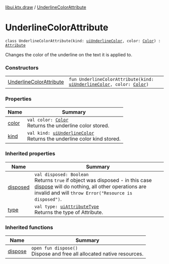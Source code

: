 [libui.ktx.draw](../README.md) / [UnderlineColorAttribute](README.md)

# UnderlineColorAttribute

`class UnderlineColorAttribute(kind: `[`uiUnderlineColor`](../../libui/ui-underline-color.md)`, color: `[`Color`](../-color/README.md)`) : `[`Attribute`](../-attribute/README.md)

Changes the color of the underline on the text it is applied to.

### Constructors

| | |
|---|---|
| [UnderlineColorAttribute](-underline-color-attribute.md) | `fun UnderlineColorAttribute(kind: `[`uiUnderlineColor`](../../libui/ui-underline-color.md)`, color: `[`Color`](../-color/README.md)`)` |

### Properties

| Name | Summary |
|---|---|
| [color](color.md) | `val color: `[`Color`](../-color/README.md)<br>Returns the underline color stored. |
| [kind](kind.md) | `val kind: `[`uiUnderlineColor`](../../libui/ui-underline-color.md)<br>Returns the underline color kind stored. |

### Inherited properties

| Name | Summary |
|---|---|
| [disposed](../../libui.ktx/-disposable/disposed.md) | `val disposed: Boolean`<br>Returns `true` if object was disposed - in this case [dispose](../../libui.ktx/-disposable/dispose.md) will do nothing, all other operations are invalid and will `throw Error("Resource is disposed")`. |
| [type](../-attribute/type.md) | `val type: `[`uiAttributeType`](../../libui/ui-attribute-type.md)<br>Returns the type of Attribute. |

### Inherited functions

| Name | Summary |
|---|---|
| [dispose](../../libui.ktx/-disposable/dispose.md) | `open fun dispose()`<br>Dispose and free all allocated native resources. |
